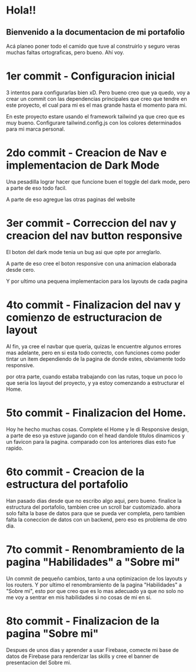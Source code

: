 # Hola!!
## Bienvenido a la documentacion de mi portafolio

Acá planeo poner todo el camido que tuve al construirlo
y seguro veras muchas faltas ortograficas, pero bueno.
Ahí voy.

# 1er commit - Configuracion inicial

3 intentos para configurarlas bien xD.
Pero bueno creo que ya quedo, voy a crear un commit con las dependencias principales que creo que tendre en este proyecto, el cual para mi es el mas grande hasta el momento para mi.

En este proyecto estare usando el framework tailwind ya que creo que es muy bueno.
Configurare tailwind.config.js con los colores determinados para mi marca personal.

# 2do commit - Creacion de Nav e implementacion de Dark Mode

Una pesadilla lograr hacer que funcione buen el toggle del dark mode, pero a parte de eso todo facil.

A parte de eso agregue las otras paginas del website

# 3er commit - Correccion del nav y creacion del nav button responsive

El boton del dark mode tenia un bug asi que opte por arreglarlo.

A parte de eso cree el boton responsive con una animacion elaborada desde cero.

Y por ultimo una pequena implementacion para los layouts de cada pagina

# 4to commit - Finalizacion del nav y comienzo de estructuracion de layout

Al fin, ya cree el navbar que queria, quizas le encuentre algunos errores mas adelante, pero en si esta todo correcto, con funciones como poder tintar un item dependiendo de la pagina de donde estes, obviamente todo responsive.

por otra parte, cuando estaba trabajando con las rutas, toque un poco lo que seria los layout del proyecto, y ya estoy comenzando a estructurar el Home.

# 5to commit - Finalizacion del Home.
Hoy he hecho muchas cosas. Complete el Home y le di Responsive design, a parte de eso ya estuve jugando con el head dandole titulos dinamicos y un favicon para la pagina. comparado con los anteriores dias esto fue rapido.

# 6to commit - Creacion de la estructura del portafolio
Han pasado dias desde que no escribo algo aqui, pero bueno.
finalice la estructura del portafolio, tambien cree un scroll bar customizado.
ahora solo falta la base de datos para que se pueda ver completa, pero tambien falta la coneccion de datos con un backend, pero eso es problema de otro dia.

# 7to commit - Renombramiento de la pagina "Habilidades" a "Sobre mi"
Un commit de pequeño cambios, tanto a una optimizacion de los layouts y los routers.
Y por ultimo el renombramiento de la pagina "Habilidades" a "Sobre mi", esto por que creo que es lo mas adecuado ya que no solo no me voy a sentrar en mis habilidades si no cosas de mi en si.

# 8to commit - Finalizacion de la pagina "Sobre mi"
Despues de unos dias y aprender a usar Firebase, comecte mi base de datos de Firebase para renderizar las skills y cree el banner de presentacion del Sobre mi.